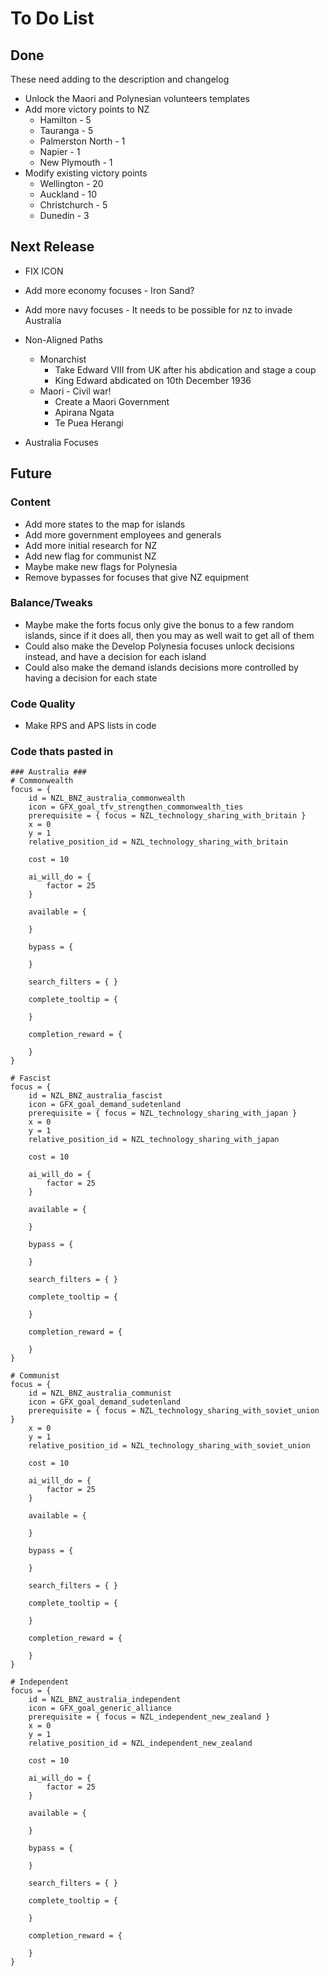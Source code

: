 # To Do List
## Done
These need adding to the description and changelog
- Unlock the Maori and Polynesian volunteers templates
- Add more victory points to NZ
  - Hamilton - 5
  - Tauranga - 5
  - Palmerston North - 1
  - Napier - 1
  - New Plymouth - 1
- Modify existing victory points
  - Wellington - 20
  - Auckland - 10
  - Christchurch - 5
  - Dunedin - 3

## Next Release
- FIX ICON

- Add more economy focuses - Iron Sand?
- Add more navy focuses - It needs to be possible for nz to invade Australia

- Non-Aligned Paths
  - Monarchist
	- Take Edward VIII from UK after his abdication and stage a coup
	- King Edward abdicated on 10th December 1936
  - Maori - Civil war!
    - Create a Maori Government
	- Apirana Ngata
	- Te Puea Herangi

- Australia Focuses

## Future
### Content
- Add more states to the map for islands
- Add more government employees and generals
- Add more initial research for NZ
- Add new flag for communist NZ
- Maybe make new flags for Polynesia
- Remove bypasses for focuses that give NZ equipment

### Balance/Tweaks
- Maybe make the forts focus only give the bonus to a few random islands, since if it does all, then you may as well wait to get all of them
- Could also make the Develop Polynesia focuses unlock decisions instead, and have a decision for each island
- Could also make the demand islands decisions more controlled by having a decision for each state

### Code Quality
- Make RPS and APS lists in code

### Code thats pasted in
	### Australia ###
	# Commonwealth
	focus = {
		id = NZL_BNZ_australia_commonwealth
		icon = GFX_goal_tfv_strengthen_commonwealth_ties
		prerequisite = { focus = NZL_technology_sharing_with_britain }
		x = 0
		y = 1
		relative_position_id = NZL_technology_sharing_with_britain

		cost = 10

		ai_will_do = {
			factor = 25
		}

		available = {

		}

		bypass = {

		}

		search_filters = { }

		complete_tooltip = {

		}

		completion_reward = {

		}
	}

	# Fascist
	focus = {
		id = NZL_BNZ_australia_fascist
		icon = GFX_goal_demand_sudetenland
		prerequisite = { focus = NZL_technology_sharing_with_japan }
		x = 0
		y = 1
		relative_position_id = NZL_technology_sharing_with_japan

		cost = 10

		ai_will_do = {
			factor = 25
		}

		available = {

		}

		bypass = {

		}

		search_filters = { }

		complete_tooltip = {

		}

		completion_reward = {
			
		}
	}

	# Communist
	focus = {
		id = NZL_BNZ_australia_communist
		icon = GFX_goal_demand_sudetenland
		prerequisite = { focus = NZL_technology_sharing_with_soviet_union }
		x = 0
		y = 1
		relative_position_id = NZL_technology_sharing_with_soviet_union

		cost = 10

		ai_will_do = {
			factor = 25
		}

		available = {

		}

		bypass = {

		}

		search_filters = { }

		complete_tooltip = {

		}

		completion_reward = {
			
		}
	}

	# Independent
	focus = {
		id = NZL_BNZ_australia_independent
		icon = GFX_goal_generic_alliance
		prerequisite = { focus = NZL_independent_new_zealand }
		x = 0
		y = 1
		relative_position_id = NZL_independent_new_zealand

		cost = 10

		ai_will_do = {
			factor = 25
		}

		available = {

		}

		bypass = {

		}

		search_filters = { }

		complete_tooltip = {

		}

		completion_reward = {
			
		}
	}